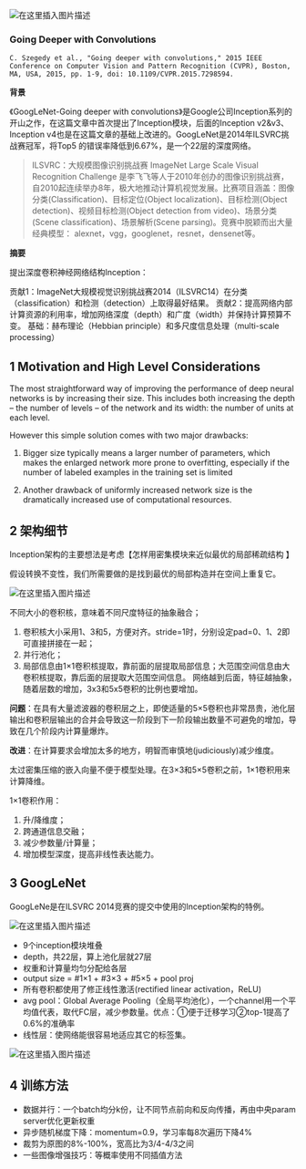 ![在这里插入图片描述](https://img-blog.csdnimg.cn/a17d58366dc54f618143930788eb9f69.png)

### Going Deeper with Convolutions

```
C. Szegedy et al., "Going deeper with convolutions," 2015 IEEE Conference on Computer Vision and Pattern Recognition (CVPR), Boston, MA, USA, 2015, pp. 1-9, doi: 10.1109/CVPR.2015.7298594.
```

**背景**

《GoogLeNet-Going deeper with convolutions》是Google公司Inception系列的开山之作，在这篇文章中首次提出了Inception模块，后面的Inception v2&v3、Inception v4也是在这篇文章的基础上改进的。GoogLeNet是2014年ILSVRC挑战赛冠军，将Top5 的错误率降低到6.67%，是一个22层的深度网络。

> ILSVRC：大规模图像识别挑战赛
ImageNet Large Scale Visual Recognition Challenge 是李飞飞等人于2010年创办的图像识别挑战赛，自2010起连续举办8年，极大地推动计算机视觉发展。比赛项目涵盖：图像分类(Classification)、目标定位(Object localization)、目标检测(Object detection)、视频目标检测(Object detection from video)、场景分类(Scene classification)、场景解析(Scene parsing)。竞赛中脱颖而出大量经典模型： alexnet，vgg，googlenet，resnet，densenet等。

**摘要**

提出深度卷积神经网络结构Inception：

贡献1：ImageNet大规模视觉识别挑战赛2014（ILSVRC14）在分类（classification）和检测（detection）上取得最好结果。
贡献2：提高网络内部计算资源的利用率，增加网络深度（depth）和广度（width）并保持计算预算不变。
基础：赫布理论（Hebbian principle）和多尺度信息处理（multi-scale processing）

## 1 Motivation and High Level Considerations

The most straightforward way of improving the performance of deep neural networks is by increasing their size. This includes both increasing the depth – the number of levels – of the network and its width: the number of units at each level.

However this simple solution comes with two major drawbacks:

1. Bigger size typically means a larger number of parameters, which makes the enlarged network more prone to overfitting, especially if the number of labeled examples in the training set is limited

2. Another drawback of uniformly increased network size is the dramatically increased use of computational resources.

## 2 架构细节

Inception架构的主要想法是考虑【怎样用密集模块来近似最优的局部稀疏结构 】

假设转换不变性，我们所需要做的是找到最优的局部构造并在空间上重复它。

![在这里插入图片描述](https://img-blog.csdnimg.cn/5c50f263917a4322bf67fdfd5c71f8fa.png)

不同大小的卷积核，意味着不同尺度特征的抽象融合；
1. 卷积核大小采用1、3和5，方便对齐。stride=1时，分别设定pad=0、1、2即可直接拼接在一起；
2. 并行池化；
3. 局部信息由1×1卷积核提取，靠前面的层提取局部信息；大范围空间信息由大卷积核提取，靠后面的层提取大范围空间信息。 网络越到后面，特征越抽象，随着层数的增加，3x3和5x5卷积的比例也要增加。

**问题**：在具有大量滤波器的卷积层之上，即使适量的5×5卷积也非常昂贵，池化层输出和卷积层输出的合并会导致这一阶段到下一阶段输出数量不可避免的增加，导致在几个阶段内计算量爆炸。

**改进**：在计算要求会增加太多的地方，明智而审慎地(judiciously)减少维度。

太过密集压缩的嵌入向量不便于模型处理。在3×3和5×5卷积之前，1×1卷积用来计算降维。

1×1卷积作用：

1. 升/降维度；
2. 跨通道信息交融；
3. 减少参数量/计算量；
4. 增加模型深度，提高非线性表达能力。

## 3 GoogLeNet

GoogLeNe是在ILSVRC 2014竞赛的提交中使用的Inception架构的特例。

![在这里插入图片描述](https://img-blog.csdnimg.cn/26114b7e8f604dd1979fc4a487ab7cc7.png)

- 9个inception模块堆叠
- depth，共22层，算上池化层就27层
- 权重和计算量均匀分配给各层
- output size = #1×1 + #3×3 + #5×5 + pool proj
- 所有卷积都使用了修正线性激活(rectified linear activation，ReLU)
- avg pool：Global Average Pooling（全局平均池化），一个channel用一个平均值代表，取代FC层，减少参数量。优点：①便于迁移学习②top-1提高了0.6%的准确率
- 线性层：使网络能很容易地适应其它的标签集。

![在这里插入图片描述](https://img-blog.csdnimg.cn/ed910cd2115f4abfb751ace2fcebdeba.png)

## 4 训练方法

- 数据并行：一个batch均分k份，让不同节点前向和反向传播，再由中央param server优化更新权重
- 异步随机梯度下降：momentum=0.9，学习率每8次遍历下降4%
- 裁剪为原图的8%-100%，宽高比为3/4-4/3之间
- 一些图像增强技巧：等概率使用不同插值方法
